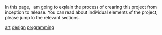 In this page, I am going to explain the process of crearing this project from inception to release. You can read about individual elements of the project, please jump to the relevant sections.

[art](https://bmdfalmouth.github.io/DoomMod/Development/art.html)
[design](https://bmdfalmouth.github.io/DoomMod/Development/design.html)
[programming](https://bmdfalmouth.github.io/DoomMod/Development/programming.html)